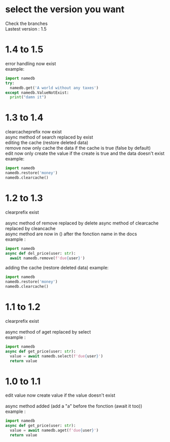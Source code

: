 # select the version you want
Check the branches
<br>Lastest version : 1.5
# 1.4 to 1.5
error handling now exist<br>
example:
```py
import namedb
try:
  namedb.get('A world without any taxes')
except namedb.ValueNotExist:
  print("damn it")
```
# 1.3 to 1.4
clearcacheprefix now exist<br />
async method of search replaced by exist<br />
editing the cache (restore deleted data)<br />
remove now only cache the data if the cache is true (false by default)<br />
edit now only create the value if the create is true and the data doesn't exist<br />
example:
```py
import namedb
namedb.restore('money')
namedb.clearcache()
```
# 1.2 to 1.3
clearprefix exist<br /><br />
async method of remove replaced by delete
async method of clearcache replaced by cleancache
<br />
async method are now in () after the fonction name in the docs
<br>
example : 
```py
import namedb
async def del_price(user: str):
  await namedb.remove(f'due{user}')
```
adding the cache (restore deleted data)
example:
```py
import namedb
namedb.restore('money')
namedb.clearcache()
```
# 1.1 to 1.2
clearprefix exist<br /><br />
async method of aget replaced by select
<br />
example : 
```py
import namedb
async def get_price(user: str):
  value = await namedb.select(f'due{user}')
  return value
```

# 1.0 to 1.1
edit value now create value if the value doesn't exist<br /><br />
async method added (add a "a" before the fonction (await it too))
<br />
example : 
```py
import namedb
async def get_price(user: str):
  value = await namedb.aget(f'due{user}')
  return value
```
